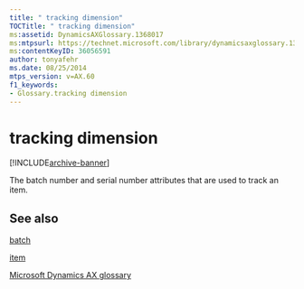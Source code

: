 ```yaml
---
title: " tracking dimension"
TOCTitle: " tracking dimension"
ms:assetid: DynamicsAXGlossary.1368017
ms:mtpsurl: https://technet.microsoft.com/library/dynamicsaxglossary.1368017(v=AX.60)
ms:contentKeyID: 36056591
author: tonyafehr
ms.date: 08/25/2014
mtps_version: v=AX.60
f1_keywords:
- Glossary.tracking dimension
---
```


# tracking dimension


[!INCLUDE[archive-banner](includes/archive-banner.md)]

The batch number and serial number attributes that are used to track an item.

## See also

[batch](batch.md)

[item](item.md)

[Microsoft Dynamics AX glossary](glossary/microsoft-dynamics-ax-glossary.md)

  


